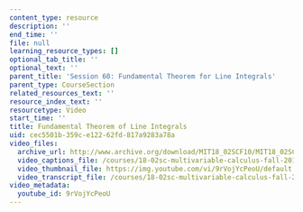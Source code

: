 ```yaml
---
content_type: resource
description: ''
end_time: ''
file: null
learning_resource_types: []
optional_tab_title: ''
optional_text: ''
parent_title: 'Session 60: Fundamental Theorem for Line Integrals'
parent_type: CourseSection
related_resources_text: ''
resource_index_text: ''
resourcetype: Video
start_time: ''
title: Fundamental Theorem of Line Integrals
uid: cec5501b-359c-e122-62fd-817a9283a78a
video_files:
  archive_url: http://www.archive.org/download/MIT18_02SCF10/MIT18_02SCF10Rec_42_300k.mp4
  video_captions_file: /courses/18-02sc-multivariable-calculus-fall-2010/9f402a82fe4958b39349c72eeb3cb125_9rVojYcPeoU.vtt
  video_thumbnail_file: https://img.youtube.com/vi/9rVojYcPeoU/default.jpg
  video_transcript_file: /courses/18-02sc-multivariable-calculus-fall-2010/72641c62b86be1309c0e3d079c171063_9rVojYcPeoU.pdf
video_metadata:
  youtube_id: 9rVojYcPeoU
---
```

